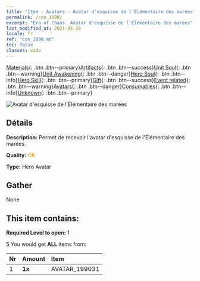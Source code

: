 ```yaml
---
title: "Item - Avatars - Avatar d'esquisse de l'Élémentaire des marées"
permalink: /con_1098/
excerpt: "Era of Chaos  Avatar d'esquisse de l'Élémentaire des marées"
last_modified_at: 2021-05-28
locale: fr
ref: "con_1098.md"
toc: false
classes: wide
---
```

 [Materials](/ItemsFR/){: .btn .btn--primary}[Artifacts](/ItemsFR/Artifacts/){: .btn .btn--success}[Unit Soul](/ItemsFR/UnitSoul/){: .btn .btn--warning}[Unit Awakening](/ItemsFR/UnitAwakening/){: .btn .btn--danger}[Hero Soul](/ItemsFR/HeroSoul/){: .btn .btn--info}[Hero Skill](/ItemsFR/HeroSkill/){: .btn .btn--primary}[Gift](/ItemsFR/Gift/){: .btn .btn--success}[Event related](/ItemsFR/Events/){: .btn .btn--warning}[Avatars](/ItemsFR/Avatars/){: .btn .btn--danger}[Consumables](/ItemsFR/Consumables/){: .btn .btn--info}[Unknown](/ItemsFR/Unknown/){: .btn .btn--primary}

 ![Avatar d'esquisse de l'Élémentaire des marées](/images/u/ti_hailing1.jpg)

## Détails
 **Description:** Permet de recevoir l'avatar d'esquisse de l'Élémentaire des marées.

 **Quality:** <span style="color: #FF8C00">OK</span>

 **Type:** Hero Avatar

## Gather

  None

## This item contains:

 **Required Level to open:** 1

 5 You would get **ALL** items  from:

  | Nr | Amount |     Item    |
  |:---|:-------|:------------|
  | 1 |  **1x** | AVATAR_199031 |  | 
